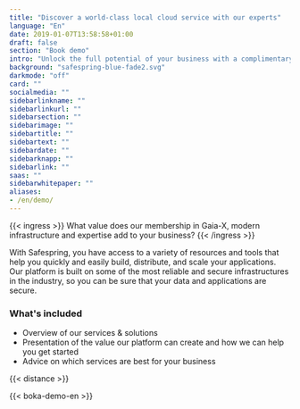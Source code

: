 ```yaml
---
title: "Discover a world-class local cloud service with our experts"
language: "En"
date: 2019-01-07T13:58:58+01:00
draft: false
section: "Book demo"
intro: "Unlock the full potential of your business with a complimentary demonstration of Safespring's cutting-edge cloud platform."
background: "safespring-blue-fade2.svg"
darkmode: "off"
card: ""
socialmedia: ""
sidebarlinkname: ""
sidebarlinkurl: ""
sidebarsection: ""
sidebarimage: ""
sidebartitle: ""
sidebartext: ""
sidebardate: ""
sidebarknapp: ""
sidebarlink: ""
saas: ""
sidebarwhitepaper: ""
aliases:
- /en/demo/
---
```


{{< ingress >}}
What value does our membership in Gaia-X, modern infrastructure and expertise add to your business?
{{< /ingress >}}

With Safespring, you have access to a variety of resources and tools that help you quickly and easily build, distribute, and scale your applications. Our platform is built on some of the most reliable and secure infrastructures in the industry, so you can be sure that your data and applications are secure.

### What's included

- Overview of our services & solutions
- Presentation of the value our platform can create and how we can help you get started
- Advice on which services are best for your business

{{< distance >}}

{{< boka-demo-en >}}